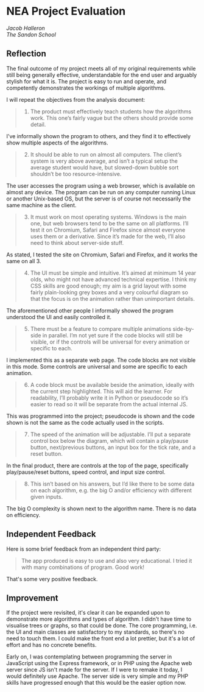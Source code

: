 # NEA Project Evaluation

<address>
    Jacob Halleron<br>
	The Sandon School
</address>

## Reflection

The final outcome of my project meets all of my original requirements while still being generally effective, understandable for the end user and arguably stylish for what it is. The project is easy to run and operate, and competently demonstrates the workings of multiple algorithms.

I will repeat the objectives from the analysis document:

> 1. The product must effectively teach students how the algorithms work.  This one’s fairly vague but the others should provide some detail.

I've informally shown the program to others, and they find it to effectively show multiple aspects of the algorithms.

> 2. It should be able to run on almost all computers. The client’s system is very above average, and isn’t a typical setup the average student would have, but slowed-down bubble sort shouldn’t be too resource-intensive.

The user accesses the program using a web browser, which is available on almost any device. The program can be run on any computer running Linux or another Unix-based OS, but the server is of course not necessarily the same machine as the client.

> 3. It must work on most operating systems. Windows is the main one, but web browsers tend to be the same on all platforms. I’ll test it on Chromium, Safari and Firefox since almost everyone uses them or a derivative. Since it’s made for the web, I’ll also need to think about server-side stuff.

As stated, I tested the site on Chromium, Safari and Firefox, and it works the same on all 3.

> 4. The UI must be simple and intuitive. It’s aimed at minimum 14 year olds, who might not have advanced technical expertise. I think my CSS skills are good enough; my aim is  a grid layout with some fairly plain-looking grey boxes and a very colourful diagram so that the focus is on the animation rather than unimportant details.

The aforementioned other people I informally showed the program understood the UI and easily controlled it.

> 5. There must be a feature to compare multiple animations side-by-side in parallel. I’m not yet sure if the code blocks will still be visible, or if the controls will be universal for every animation or specific to each.

I implemented this as a separate web page. The code blocks are not visible in this mode. Some controls are universal and some are specific to each animation.

> 6. A code block must be available beside the animation, ideally with the current step highlighted. This will aid the learner. For readability, I’ll probably write it in Python or pseudocode so it’s easier to read so it will be separate from the actual internal JS.

This was programmed into the project; pseudocode is shown and the code shown is not the same as the code actually used in the scripts.

> 7. The speed of the animation will be adjustable. I’ll put a separate control box below the diagram, which will contain a play/pause button, next/previous buttons, an input box for the tick rate, and a reset button.

In the final product, there are controls at the top of the page, specifically play/pause/reset buttons, speed control, and input size control.

> 8. This isn’t based on his answers, but I’d like there to be some data on each algorithm, e.g. the big O and/or efficiency with different given inputs.

The big O complexity is shown next to the algorithm name. There is no data on efficiency.

## Independent Feedback

Here is some brief feedback from an independent third party:

> The app produced is easy to use and also very educational. I tried it with many combinations of program. Good work! 

That's some very positive feedback.

## Improvement

If the project were revisited, it's clear it can be expanded upon to demonstrate more algorithms and types of algorithm. I didn't have time to visualise trees or graphs, so that could be done. The core programming, i.e. the UI and main classes are satisfactory to my standards, so there's no need to touch them. I could make the front end a lot prettier, but it's a lot of effort and has no concrete benefits.

Early on, I was contemplating between programming the server in JavaScript using the Express framework, or in PHP using the Apache web server since JS isn't made for the server. If I were to remake it today, I would definitely use Apache. The server side is very simple and my PHP skills have progressed enough that this would be the easier option now.